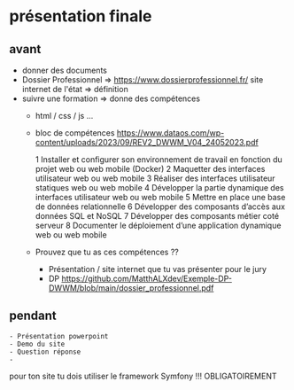 # présentation finale

## avant

- donner des documents 
- Dossier Professionnel => <https://www.dossierprofessionnel.fr/> site internet de l'état => définition 
- suivre une formation => donne des compétences 
    - html / css / js ...
    - bloc de compétences <https://www.dataos.com/wp-content/uploads/2023/09/REV2_DWWM_V04_24052023.pdf>
    
        1 Installer et configurer son environnement de travail en fonction du projet web ou web mobile (Docker)
        2 Maquetter des interfaces utilisateur web ou web mobile
        3 Réaliser des interfaces utilisateur statiques web ou web mobile
        4 Développer la partie dynamique des interfaces utilisateur web ou web mobile
        5 Mettre en place une base de données relationnelle
        6 Développer des composants d’accès aux données SQL et NoSQL
        7 Développer des composants métier coté serveur
        8 Documenter le déploiement d’une application dynamique web ou web mobile
    
    - Prouvez que tu as ces compétences ??
        
        - Présentation / site internet que tu vas présenter pour le jury  
        - DP <https://github.com/MatthALXdev/Exemple-DP-DWWM/blob/main/dossier_professionnel.pdf>

## pendant

    - Présentation powerpoint
    - Demo du site 
    - Question réponse 
    - 
pour ton site tu dois utiliser le framework Symfony !!! OBLIGATOIREMENT